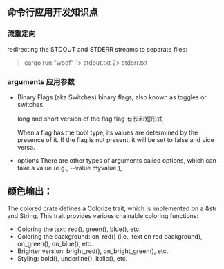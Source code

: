 ##  命令行应用开发知识点

### 流重定向

redirecting the STDOUT and STDERR streams to
separate files:
> cargo run "woof" 1> stdout.txt 2> stderr.txt



### arguments 应用参数

- Binary Flags (aka Switches) 
    binary flags, also known as toggles
    or switches.
    
    long and short version of the flag 
    flag 有长和短形式
    
    When a flag has the bool type, its values are determined by the
    presence of it. If the flag is not present, it will be set to false and vice versa.

- options
    There are other types of arguments called options, which can take a
    value (e.g., --value myvalue ),
    
    
## 颜色输出：

The colored crate defines a Colorize trait, which is implemented on a
&str and String. This trait provides various chainable coloring functions:
-  Coloring the text: red(), green(), blue(), etc.
-  Coloring the background: on_red() (i.e., text on red
background), on_green(), on_blue(), etc.
- Brighter version: bright_red(), on_bright_green(),
etc.
- Styling: bold(), underline(), italic(), etc.    